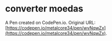 # converter moedas

A Pen created on CodePen.io. Original URL: [https://codepen.io/metalcore34/pen/wvNqwZx](https://codepen.io/metalcore34/pen/wvNqwZx).

